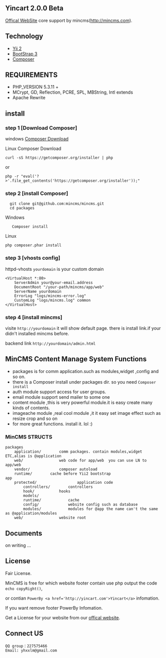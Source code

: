 ## Yincart  2.0.0 Beta 
[Offical WebSite](http://yincart.com)
core support by mincms(http://mincms.com).
## Technology
* [Yii 2](http://github.com/yiisoft/yii2)
* [BootStrap 3](http://getbootstrap.com/)
* [Composer](http://getcomposer.org)

## REQUIREMENTS
* PHP_VERSION 5.3.11 +
* MCrypt, GD, Reflection, PCRE, SPL, MBString, Intl  extends
* Apache Rewrite 

## install   

### step 1 [Download Composer] 

windows  [Composer Download](http://getcomposer.org/Composer-Setup.exe)

Linux  Composer Download
```
curl -sS https://getcomposer.org/installer | php
```
or 
```
php -r "eval('?>'.file_get_contents('https://getcomposer.org/installer'));"
```
### step 2 [install Composer]
```
  git clone git@github.com:mincms/mincms.git
  cd packages 
```
Windows
```
   Composer install	
```
Linux
```
php composer.phar install   
```
### step 3 [vhosts config]
httpd-vhosts `yourdomain` is your custom domain
```
<VirtualHost *:80>
    ServerAdmin your@your-email.address
    DocumentRoot "/your-path/mincms/app/web"
    ServerName yourdomain
    ErrorLog "logs/mincms-error.log"
    CustomLog "logs/mincms.log" common
</VirtualHost>
```

### step 4 [install mincms]
visite `http://yourdomain` it will show default page. there is install link.if your didn't installed mincms before.

backend link `http://yourdomain/admin.html` 

## MinCMS Content Manage System Functions
* packages is for comm application.such as modules,widget ,config and so on.
* there is a Composer install under packages dir. so you need `Composer install`
* auth module support access for user groups.
* email module support send mailer to some one
* content module ,this is very powerful module.it is easy create many kinds of contents.
* imageache module ,real cool module ,it it easy set image effect such as resize crop and so on
* for more great functions. install it. lol :)
 
### MinCMS STRUCTS
```
packages                    
	application/        comm packages. contain modules,widget ETC,alias is @application
	web/                web code for app/web  you can use LN to app/web
	vendor/             composer autoload
	runtime/	    cache before Yii2 bootstrap
app
	protected/          	    application code
		controllers/        controllers
		hook/		    hooks
		models/             
		runtime/            cache
		config/             website config such as database  
		modules/            modules for @app the name can't the same as @application/modules
	web/          	    website root
```


## Documents
on writing ...

## License
Fair License. 

MinCMS is free for which website footer contain use php output the code `echo copyRight()`,

or contian `PowerBy <a href='http://yincart.com'>Yincart</a>` infomation.

If you want remove footer PowerBy Infomation.

Get a License for your website from our [offical website](http://yincart.com).


## Connect US 
```
QQ group：227575466
Email: yhxxlm@gmail.com
```
 


